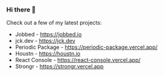 ### Hi there 👋

Check out a few of my latest projects:
 * Jobbed - https://jobbed.io 
 * jck.dev - https://jck.dev
 * Periodic Package - https://periodic-package.vercel.app/
 * Houstn - https://houstn.io
 * React Console - https://react-console.vercel.app/
 * Strongr - https://strongr.vercel.app
